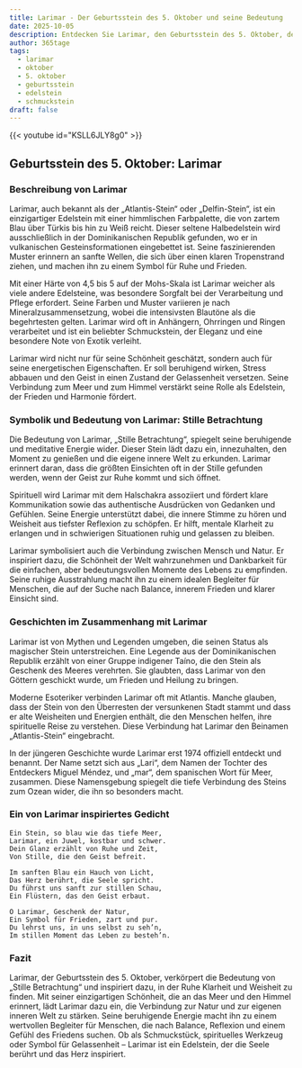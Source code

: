 ```yaml
---
title: Larimar - Der Geburtsstein des 5. Oktober und seine Bedeutung
date: 2025-10-05
description: Entdecken Sie Larimar, den Geburtsstein des 5. Oktober, der Stille Betrachtung symbolisiert. Seine Symbolik und Geschichte werden Sie inspirieren.
author: 365tage
tags:
  - larimar
  - oktober
  - 5. oktober
  - geburtsstein
  - edelstein
  - schmuckstein
draft: false
---
```


{{< youtube id="KSLL6JLY8g0" >}}

## Geburtsstein des 5. Oktober: Larimar

### Beschreibung von Larimar

Larimar, auch bekannt als der „Atlantis-Stein“ oder „Delfin-Stein“, ist ein einzigartiger Edelstein mit einer himmlischen Farbpalette, die von zartem Blau über Türkis bis hin zu Weiß reicht. Dieser seltene Halbedelstein wird ausschließlich in der Dominikanischen Republik gefunden, wo er in vulkanischen Gesteinsformationen eingebettet ist. Seine faszinierenden Muster erinnern an sanfte Wellen, die sich über einen klaren Tropenstrand ziehen, und machen ihn zu einem Symbol für Ruhe und Frieden.

Mit einer Härte von 4,5 bis 5 auf der Mohs-Skala ist Larimar weicher als viele andere Edelsteine, was besondere Sorgfalt bei der Verarbeitung und Pflege erfordert. Seine Farben und Muster variieren je nach Mineralzusammensetzung, wobei die intensivsten Blautöne als die begehrtesten gelten. Larimar wird oft in Anhängern, Ohrringen und Ringen verarbeitet und ist ein beliebter Schmuckstein, der Eleganz und eine besondere Note von Exotik verleiht.

Larimar wird nicht nur für seine Schönheit geschätzt, sondern auch für seine energetischen Eigenschaften. Er soll beruhigend wirken, Stress abbauen und den Geist in einen Zustand der Gelassenheit versetzen. Seine Verbindung zum Meer und zum Himmel verstärkt seine Rolle als Edelstein, der Frieden und Harmonie fördert.

### Symbolik und Bedeutung von Larimar: Stille Betrachtung

Die Bedeutung von Larimar, „Stille Betrachtung“, spiegelt seine beruhigende und meditative Energie wider. Dieser Stein lädt dazu ein, innezuhalten, den Moment zu genießen und die eigene innere Welt zu erkunden. Larimar erinnert daran, dass die größten Einsichten oft in der Stille gefunden werden, wenn der Geist zur Ruhe kommt und sich öffnet.

Spirituell wird Larimar mit dem Halschakra assoziiert und fördert klare Kommunikation sowie das authentische Ausdrücken von Gedanken und Gefühlen. Seine Energie unterstützt dabei, die innere Stimme zu hören und Weisheit aus tiefster Reflexion zu schöpfen. Er hilft, mentale Klarheit zu erlangen und in schwierigen Situationen ruhig und gelassen zu bleiben.

Larimar symbolisiert auch die Verbindung zwischen Mensch und Natur. Er inspiriert dazu, die Schönheit der Welt wahrzunehmen und Dankbarkeit für die einfachen, aber bedeutungsvollen Momente des Lebens zu empfinden. Seine ruhige Ausstrahlung macht ihn zu einem idealen Begleiter für Menschen, die auf der Suche nach Balance, innerem Frieden und klarer Einsicht sind.

### Geschichten im Zusammenhang mit Larimar

Larimar ist von Mythen und Legenden umgeben, die seinen Status als magischer Stein unterstreichen. Eine Legende aus der Dominikanischen Republik erzählt von einer Gruppe indigener Taíno, die den Stein als Geschenk des Meeres verehrten. Sie glaubten, dass Larimar von den Göttern geschickt wurde, um Frieden und Heilung zu bringen.

Moderne Esoteriker verbinden Larimar oft mit Atlantis. Manche glauben, dass der Stein von den Überresten der versunkenen Stadt stammt und dass er alte Weisheiten und Energien enthält, die den Menschen helfen, ihre spirituelle Reise zu verstehen. Diese Verbindung hat Larimar den Beinamen „Atlantis-Stein“ eingebracht.

In der jüngeren Geschichte wurde Larimar erst 1974 offiziell entdeckt und benannt. Der Name setzt sich aus „Lari“, dem Namen der Tochter des Entdeckers Miguel Méndez, und „mar“, dem spanischen Wort für Meer, zusammen. Diese Namensgebung spiegelt die tiefe Verbindung des Steins zum Ozean wider, die ihn so besonders macht.

### Ein von Larimar inspiriertes Gedicht

```
Ein Stein, so blau wie das tiefe Meer,  
Larimar, ein Juwel, kostbar und schwer.  
Dein Glanz erzählt von Ruhe und Zeit,  
Von Stille, die den Geist befreit.  

Im sanften Blau ein Hauch von Licht,  
Das Herz berührt, die Seele spricht.  
Du führst uns sanft zur stillen Schau,  
Ein Flüstern, das den Geist erbaut.  

O Larimar, Geschenk der Natur,  
Ein Symbol für Frieden, zart und pur.  
Du lehrst uns, in uns selbst zu seh’n,  
Im stillen Moment das Leben zu besteh’n.  
```

### Fazit

Larimar, der Geburtsstein des 5. Oktober, verkörpert die Bedeutung von „Stille Betrachtung“ und inspiriert dazu, in der Ruhe Klarheit und Weisheit zu finden. Mit seiner einzigartigen Schönheit, die an das Meer und den Himmel erinnert, lädt Larimar dazu ein, die Verbindung zur Natur und zur eigenen inneren Welt zu stärken. Seine beruhigende Energie macht ihn zu einem wertvollen Begleiter für Menschen, die nach Balance, Reflexion und einem Gefühl des Friedens suchen. Ob als Schmuckstück, spirituelles Werkzeug oder Symbol für Gelassenheit – Larimar ist ein Edelstein, der die Seele berührt und das Herz inspiriert.